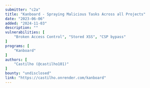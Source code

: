 ```yaml
---
submitter: "c2a"
title: "Kanboard - Spraying Malicious Tasks Across all Projects"
date: "2023-06-06"
added: "2024-11-03"
description: ""
vulnerabilities: [
    "Broken Access Control", "Stored XSS", "CSP bypass"
]
programs: [
    "Kanboard"
]
authors: [
    "Castilho (@castilho101)"
]
bounty: "undisclosed"
link: "https://castilho.onrender.com/kanboard"
---
```




